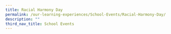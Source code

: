 ```yaml
---
title: Racial Harmony Day
permalink: /our-learning-experiences/School-Events/Racial-Harmony-Day/
description: ""
third_nav_title: School Events
---
```

